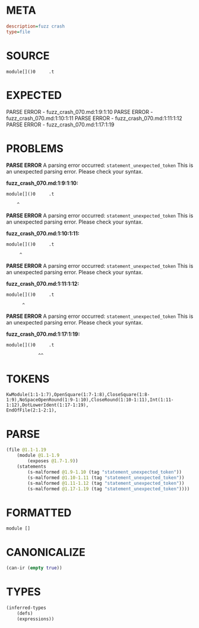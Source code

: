 # META
~~~ini
description=fuzz crash
type=file
~~~
# SOURCE
~~~roc
module[]()0     .t
~~~
# EXPECTED
PARSE ERROR - fuzz_crash_070.md:1:9:1:10
PARSE ERROR - fuzz_crash_070.md:1:10:1:11
PARSE ERROR - fuzz_crash_070.md:1:11:1:12
PARSE ERROR - fuzz_crash_070.md:1:17:1:19
# PROBLEMS
**PARSE ERROR**
A parsing error occurred: `statement_unexpected_token`
This is an unexpected parsing error. Please check your syntax.

**fuzz_crash_070.md:1:9:1:10:**
```roc
module[]()0     .t
```
        ^


**PARSE ERROR**
A parsing error occurred: `statement_unexpected_token`
This is an unexpected parsing error. Please check your syntax.

**fuzz_crash_070.md:1:10:1:11:**
```roc
module[]()0     .t
```
         ^


**PARSE ERROR**
A parsing error occurred: `statement_unexpected_token`
This is an unexpected parsing error. Please check your syntax.

**fuzz_crash_070.md:1:11:1:12:**
```roc
module[]()0     .t
```
          ^


**PARSE ERROR**
A parsing error occurred: `statement_unexpected_token`
This is an unexpected parsing error. Please check your syntax.

**fuzz_crash_070.md:1:17:1:19:**
```roc
module[]()0     .t
```
                ^^


# TOKENS
~~~zig
KwModule(1:1-1:7),OpenSquare(1:7-1:8),CloseSquare(1:8-1:9),NoSpaceOpenRound(1:9-1:10),CloseRound(1:10-1:11),Int(1:11-1:12),DotLowerIdent(1:17-1:19),
EndOfFile(2:1-2:1),
~~~
# PARSE
~~~clojure
(file @1.1-1.19
	(module @1.1-1.9
		(exposes @1.7-1.9))
	(statements
		(s-malformed @1.9-1.10 (tag "statement_unexpected_token"))
		(s-malformed @1.10-1.11 (tag "statement_unexpected_token"))
		(s-malformed @1.11-1.12 (tag "statement_unexpected_token"))
		(s-malformed @1.17-1.19 (tag "statement_unexpected_token"))))
~~~
# FORMATTED
~~~roc
module []
~~~
# CANONICALIZE
~~~clojure
(can-ir (empty true))
~~~
# TYPES
~~~clojure
(inferred-types
	(defs)
	(expressions))
~~~

